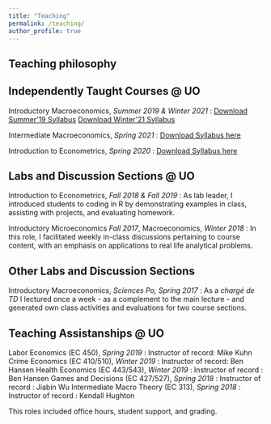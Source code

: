 ```yaml
---
title: "Teaching"
permalink: /teaching/
author_profile: true
---
```


## Teaching philosophy



## Independently Taught Courses @ UO

Introductory Macroeconomics, *Summer 2019 & Winter 2021*
:   [Download Summer'19 Syllabus](http://youssefaitb.github.io/files/Syllabus_S19.pdf)
    [Download Winter'21 Syllabus](http://youssefaitb.github.io/files/Syllabus_W21.pdf)

Intermediate Macroeconomics, *Spring 2021*
:   [Download Syllabus here](http://youssefaitb.github.io/files/Syllabus_S21.pdf)

Introduction to Econometrics, *Spring 2020*
:   [Download Syllabus here](http://youssefaitb.github.io/files/Syllabus_S20.pdf)

## Labs and Discussion Sections @ UO

Introduction to Econometrics, *Fall 2018 & Fall 2019*
:   As lab leader, I introduced students to coding in R by demonstrating examples in class, assisting with projects, and evaluating homework. 

Introductory Microeconomics *Fall 2017*, Macroeconomics, *Winter 2018*
:   In this role, I facilitated weekly in-class discussions pertaining to course content, with an emphasis on applications to real life analytical problems. 

## Other Labs and Discussion Sections

Introductory Macroeconomics, *Sciences Po, Spring 2017*
:   As a *chargé de TD* I lectured once a week - as a complement to the main lecture - and generated own class activities and evaluations for two course sections.  


## Teaching Assistanships @ UO 

Labor Economics (EC 450), *Spring 2019*
:   Instructor of record: Mike Kuhn 
Crime Economics (EC 410/510), *Winter 2019*
:   Instructor of record: Ben Hansen
Health Economics (EC 443/543), *Winter 2019* 
:   Instructor of record : Ben Hansen
Games and Decisions (EC 427/527), *Spring 2018*
:   Instructor of record : Jiabin Wu
Intermediate Macro Theory (EC 313), *Spring 2018*
:   Instructor of record : Kendall Hughton
  
This roles included office hours, student support, and grading. 
